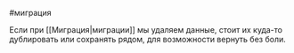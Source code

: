 #миграция 

Если при [[Миграция|миграции]] мы удаляем данные, стоит их куда-то дублировать или сохранять рядом, для возможности вернуть без боли. 
